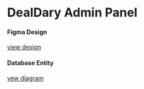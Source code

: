 <h1>DealDary Admin Panel</h1>

<h4>Figma Design</h4>
<a href="https://www.figma.com/file/hSU63WkbrL4xekVK1K27tj/dealsdray?type=design&node-id=0%3A1&mode=design&t=k2V2cRG5l9W1QpOa-1">view design</a>
<h4>Database Entity</h4>
<a href="https://app.eraser.io/workspace/YrzsqcwuvyvzgMar6Q6f?origin=share">vew diagram </a>